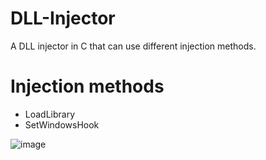 # DLL-Injector
A DLL injector in C that can use different injection methods.

# Injection methods
- LoadLibrary
- SetWindowsHook

![image](https://github.com/Hampton33/C-DLL-INJECTOR/assets/145158981/f8da4797-d460-49aa-a513-13937c097cbd)
